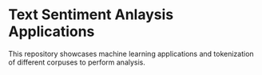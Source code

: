 # Text Sentiment Anlaysis Applications

This repository showcases machine learning applications and tokenization of different corpuses to perform analysis.
